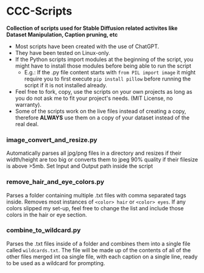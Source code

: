 # CCC-Scripts

**Collection of scripts used for Stable Diffusion related activites like Dataset Manipulation, Caption pruning, etc**
* Most scripts have been created with the use of ChatGPT.
* They have been tested on Linux-only.
* If the Python scripts import modules at the beginning of the script, you might have to install those modules before being able to run the script
    * E.g.: If the .py file content starts with `from PIL import image` it might require you to first execute `pip install pillow` before running the script if it is not installed already.
* Feel free to fork, copy, use the scripts on your own projects as long as you do not ask me to fit your project's needs. (MIT License, no warranty).
* Some of the scripts work on the live files instead of creating a copy, therefore **ALWAYS** use them on a copy of your dataset instead of the real deal.

### **image_convert_and_resize.py**
Automatically parses all jpg/png files in a directory and resizes if their width/height are too big or converts them to jpeg 90% quality if their filesize is above >5mb. Set Input and Output path inside the script
### **remove_hair_and_eye_colors.py**
Parses a folder containing multiple .txt files with comma separated tags inside. Removes most instances of `<color> hair` or `<color> eyes`. If any colors slipped my set-up, feel free to change the list and include those colors in the hair or eye section.
### **combine_to_wildcard.py**
Parses the .txt files inside of a folder and combines them into a single file called `wildcards.txt`. The file will be made up of the contents of all of the other files merged int oa single file, with each caption on a single line, ready to be used as a wildcard for prompting.
